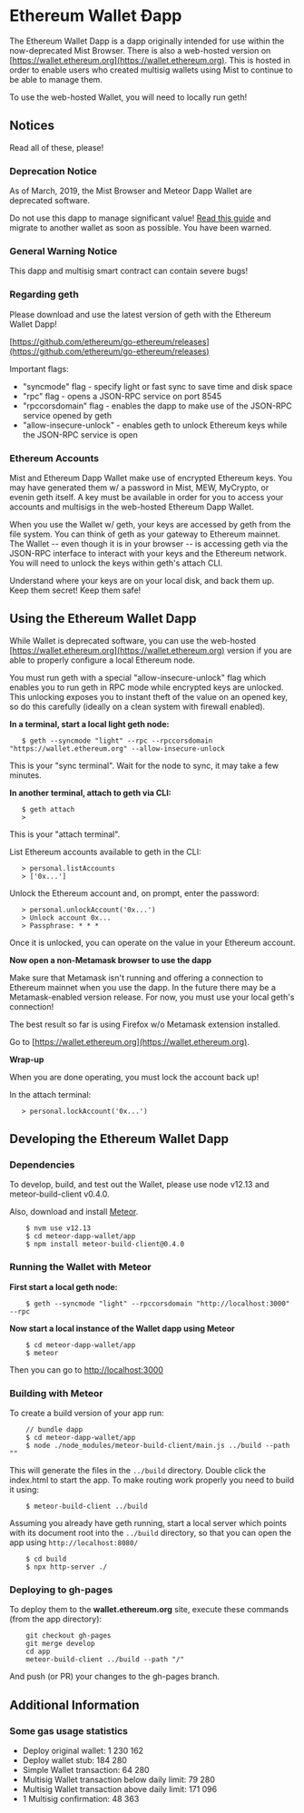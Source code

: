# Ethereum Wallet Ðapp

The Ethereum Wallet Dapp is a dapp originally intended for use within the now-deprecated Mist Browser. There is also a web-hosted version on [https://wallet.ethereum.org](https://wallet.ethereum.org). This is hosted in order to enable users who created multisig wallets using Mist to continue to be able to manage them.

To use the web-hosted Wallet, you will need to locally run geth!

## Notices

Read all of these, please!

### Deprecation Notice

As of March, 2019, the Mist Browser and Meteor Dapp Wallet are deprecated software. 

Do not use this dapp to manage significant value! [Read this guide](https://medium.com/@wolovim/mist-migration-patterns-6bcf066ac383) and migrate to another wallet as soon as possible. You have been warned.

### General Warning Notice

This dapp and multisig smart contract can contain severe bugs!

### Regarding geth

Please download and use the latest version of geth with the Ethereum Wallet Dapp!

[https://github.com/ethereum/go-ethereum/releases](https://github.com/ethereum/go-ethereum/releases)

Important flags:
- "syncmode" flag - specify light or fast sync to save time and disk space
- "rpc" flag - opens a JSON-RPC service on port 8545
- "rpccorsdomain" flag - enables the dapp to make use of the JSON-RPC service opened by geth
- "allow-insecure-unlock" - enables geth to unlock Ethereum keys while the JSON-RPC service is open

### Ethereum Accounts

Mist and Ethereum Dapp Wallet make use of encrypted Ethereum keys. You may have generated them w/ a password in Mist, MEW, MyCrypto, or evenin geth itself. A key must be available in order for you to access your accounts and multisigs in the web-hosted Ethereum Dapp Wallet. 

When you use the Wallet w/ geth, your keys are accessed by geth from the file system. You can think of geth as your gateway to Ethereum mainnet. The Wallet -- even though it is in your browser -- is accessing geth via the JSON-RPC interface to interact with your keys and the Ethereum network. You will need to unlock the keys within geth's attach CLI.

Understand where your keys are on your local disk, and back them up. Keep them secret! Keep them safe!

## Using the Ethereum Wallet Dapp

While Wallet is deprecated software, you can use the web-hosted [https://wallet.ethereum.org](https://wallet.ethereum.org) version if you are able to properly configure a local Ethereum node.

You must run geth with a special "allow-insecure-unlock" flag which enables you to run geth in RPC mode while encrypted keys are unlocked. This unlocking exposes you to instant theft of the value on an opened key, so do this carefully (ideally on a clean system with firewall enabled).

**In a terminal, start a local light geth node:**

```
   $ geth --syncmode "light" --rpc --rpccorsdomain "https://wallet.ethereum.org" --allow-insecure-unlock
```

This is your "sync terminal". Wait for the node to sync, it may take a few minutes.


**In another terminal, attach to geth via CLI:**

```
   $ geth attach
   > 
```

This is your "attach terminal".

List Ethereum accounts available to geth in the CLI:

```
   > personal.listAccounts
   > ['0x...']
```

Unlock the Ethereum account and, on prompt, enter the password:

```
   > personal.unlockAccount('0x...')
   > Unlock account 0x...
   > Passphrase: * * *
```

Once it is unlocked, you can operate on the value in your Ethereum account.


**Now open a non-Metamask browser to use the dapp**

Make sure that Metamask isn't running and offering a connection to Ethereum mainnet when you use the dapp. In the future there may be a Metamask-enabled version release. For now, you must use your local geth's connection!

The best result so far is using Firefox w/o Metamask extension installed.

Go to [https://wallet.ethereum.org](https://wallet.ethereum.org).

**Wrap-up**

When you are done operating, you must lock the account back up!

In the attach terminal:

```
   > personal.lockAccount('0x...')
```



## Developing the Ethereum Wallet Dapp

### Dependencies

To develop, build, and test out the Wallet, please use node v12.13 and meteor-build-client v0.4.0.

Also, download and install [Meteor](https://www.meteor.com/install).

```
    $ nvm use v12.13
    $ cd meteor-dapp-wallet/app
    $ npm install meteor-build-client@0.4.0
```

### Running the Wallet with Meteor

**First start a local geth node:**

```
    $ geth --syncmode "light" --rpccorsdomain "http://localhost:3000" --rpc
```

**Now start a local instance of the Wallet dapp using Meteor**

```
    $ cd meteor-dapp-wallet/app
    $ meteor
```

Then you can go to [http://localhost:3000](http://localhost:3000)


### Building with Meteor

To create a build version of your app run:
    
```
    // bundle dapp
    $ cd meteor-dapp-wallet/app
    $ node ./node_modules/meteor-build-client/main.js ../build --path ""
```

This will generate the files in the `../build` directory. Double click the index.html to start the app.
To make routing work properly you need to build it using:

```
    $ meteor-build-client ../build
```

Assuming you already have geth running, start a local server which points with its document root into the `../build` directory,
so that you can open the app using `http://localhost:8080/`

```
    $ cd build
    $ npx http-server ./
```

### Deploying to gh-pages

To deploy them to the **wallet.ethereum.org** site, execute these commands (from the app directory):

```
    git checkout gh-pages
    git merge develop
    cd app
    meteor-build-client ../build --path "/"
```

And push (or PR) your changes to the gh-pages branch.

## Additional Information

### Some gas usage statistics

- Deploy original wallet: 1 230 162
- Deploy wallet stub: 184 280
- Simple Wallet transaction: 64 280
- Multisig Wallet transaction below daily limit: 79 280
- Multisig Wallet transaction above daily limit: 171 096
- 1 Multisig confirmation: 48 363
